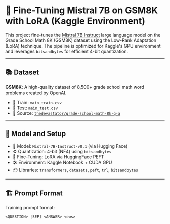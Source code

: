 # 🧠 Fine-Tuning Mistral 7B on GSM8K with LoRA (Kaggle Environment)

This project fine-tunes the [Mistral 7B Instruct](https://huggingface.co/mistralai/Mistral-7B-Instruct-v0.1) large language model on the Grade School Math 8K (GSM8K) dataset using the Low-Rank Adaptation (LoRA) technique. The pipeline is optimized for Kaggle's GPU environment and leverages `bitsandbytes` for efficient 4-bit quantization.

---

## 📚 Dataset

**GSM8K**: A high-quality dataset of 8,500+ grade school math word problems created by OpenAI.

- 📂 Train: `main_train.csv`
- 📂 Test: `main_test.csv`
- 🧠 Source: [`thedevastator/grade-school-math-8k-q-a`](https://www.kaggle.com/datasets/thedevastator/grade-school-math-8k-q-a)

---

## 🔧 Model and Setup

- 🧠 Model: `Mistral-7B-Instruct-v0.1` (via Hugging Face)
- ⚙️ Quantization: 4-bit (NF4) using `bitsandbytes`
- 🧩 Fine-Tuning: LoRA via HuggingFace PEFT
- 🛠 Environment: Kaggle Notebook + CUDA GPU
- 📦 Libraries: `transformers`, `datasets`, `peft`, `trl`, `bitsandbytes`

---

## 🏗️ Prompt Format

Training prompt format:
```text
<QUESTION> [SEP] <ANSWER> <eos>
